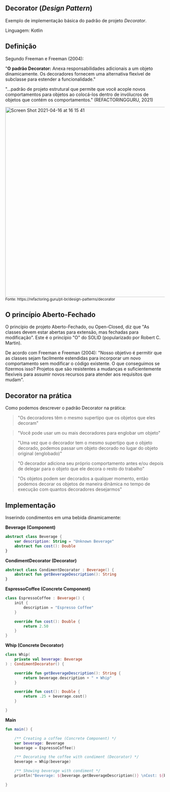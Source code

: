 ## Decorator (_Design Pattern_)
Exemplo de implementação básica do padrão de projeto _Decorator_.

Linguagem: Kotlin

## Definição

Segundo Freeman e Freeman (2004):

"**O padrão Decorator:** Anexa responsabilidades adicionais a um objeto dinamicamente. Os decoradores fornecem uma alternativa flexível de subclasse para estender a funcionalidade."

"...padrão de projeto estrutural que permite que você acople novos comportamentos para objetos ao colocá-los dentro de invólucros de objetos que contém os comportamentos." (REFACTORINGGURU, 2021)

<img width="600" alt="Screen Shot 2021-04-16 at 16 15 41" src="https://user-images.githubusercontent.com/5003410/126981567-17621016-1199-410f-9f8c-4be15b0a6a34.png">
<sup>Fonte: https://refactoring.guru/pt-br/design-patterns/decorator</sup>

## O princípio Aberto-Fechado

O princípio de projeto Aberto-Fechado, ou Open-Closed, diz que "As classes devem estar abertas para extensão, mas fechadas para modificação". Este é o princípio "O" do SOLID (popularizado por Robert C. Martin).

De acordo com Freeman e Freeman (2004): "Nosso objetivo é permitir que as classes sejam facilmente estendidas para incorporar um novo comportamento sem modificar o código existente. O que conseguimos se fizermos isso? Projetos que são resistentes a mudanças e suficientemente flexíveis para assumir novos recursos para atender aos requisitos que mudam".

## Decorator na prática

Como podemos descrever o padrão Decorator na prática:

> "Os decoradores têm o mesmo supertipo que os objetos que eles decoram"

> "Você pode usar um ou mais decoradores para englobar um objeto"

> "Uma vez que o decorador tem o mesmo supertipo que o objeto decorado, podemos passar um objeto decorado no lugar do objeto original (englobado)"

> "O decorador adiciona seu próprio comportamento antes e/ou depois de delegar para o objeto que ele decora o resto do trabalho"

> "Os objetos podem ser decorados a qualquer momento, então podemos decorar os objetos de maneira dinâmica no tempo de execução com quantos decoradores desejarmos"

## Implementação

Inserindo condimentos em uma bebida dinamicamente:

**Beverage (Component)**

```kotlin
abstract class Beverage {
    var description: String = "Unknown Beverage"
    abstract fun cost(): Double
}
```

**CondimentDecorator (Decorator)**

```kotlin
abstract class CondimentDecorator : Beverage() {
    abstract fun getBeverageDescription(): String
}
```

**EspressoCoffee (Concrete Component)**

```kotlin
class EspressoCoffee : Beverage() {
    init {
        description = "Espresso Coffee"
    }

    override fun cost(): Double {
        return 2.50
    }
}
```

**Whip (Concrete Decorator)**

```kotlin
class Whip(
    private val beverage: Beverage
) : CondimentDecorator() {

    override fun getBeverageDescription(): String {
        return beverage.description + " + Whip"
    }

    override fun cost(): Double {
        return .25 + beverage.cost()
    }

}
```

**Main**

```kotlin
fun main() {

    /** Creating a coffee (Concrete Component) */
    var beverage: Beverage
    beverage = EspressoCoffee()

    /** Decorating the coffee with condiment (Decorator) */
    beverage = Whip(beverage)

    /** Showing beverage with condiment */
    println("Beverage: ${beverage.getBeverageDescription()} \nCost: ${beverage.cost()}")

}
```
